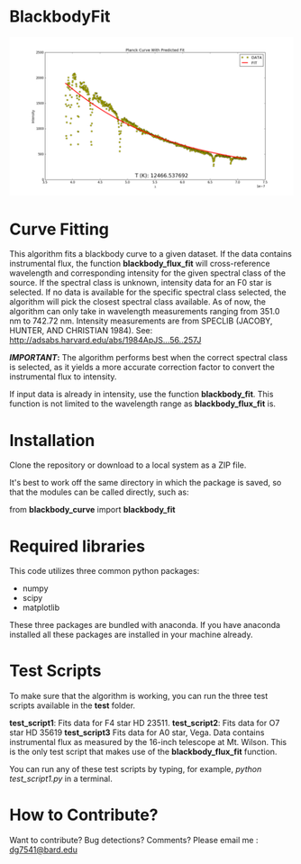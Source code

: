 # BlackbodyFit
![alt text](Figure_1.png)
# Curve Fitting

This algorithm fits a blackbody curve to a given dataset. If the data contains instrumental flux, the function **blackbody_flux_fit** will cross-reference wavelength and corresponding intensity for the given spectral class of the source. If the spectral class is unknown, intensity data for an F0 star is selected. If no data is available for the specific spectral class selected, the algorithm will pick the closest spectral class available. As of now, the algorithm can only take in wavelength measurements ranging from 351.0 nm to 742.72 nm. Intensity measurements are from SPECLIB (JACOBY, HUNTER, AND CHRISTIAN 1984). See: http://adsabs.harvard.edu/abs/1984ApJS...56..257J

**_IMPORTANT_:** The algorithm performs best when the correct spectral class is selected, as it yields a more accurate correction factor to convert the instrumental flux to intensity. 

If input data is already in intensity, use the function **blackbody_fit**. This function is not limited to the wavelength range as **blackbody_flux_fit** is. 

# Installation

Clone the repository or download to a local system as a ZIP file.

It's best to work off the same directory in which the package is saved, so that the modules can be called directly, such as:

from **blackbody_curve** import **blackbody_fit**

# Required libraries

This code utilizes three common python packages:

* numpy
* scipy
* matplotlib

These three packages are bundled with anaconda. If you have anaconda installed all these packages are installed in your machine already.

# Test Scripts

To make sure that the algorithm is working, you can run the three test scripts available in the **test** folder. 

**test_script1**: Fits data for F4 star HD  23511.
**test_script2**: Fits data for O7 star HD 35619
**test_script3** Fits data for A0 star, Vega. Data contains instrumental flux as measured by the 16-inch telescope at Mt. Wilson. This is the only test script that makes use of the **blackbody_flux_fit** function. 

You can run any of these test scripts by typing, for example, *python test_script1.py* in a terminal.

# How to Contribute?

Want to contribute? Bug detections? Comments? Please email me : dg7541@bard.edu


